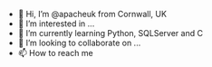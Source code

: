 - 👋 Hi, I’m @apacheuk from Cornwall, UK
- 👀 I’m interested in ...
- 🌱 I’m currently learning Python, SQLServer and C
- 💞️ I’m looking to collaborate on ...
- 📫 How to reach me

<!---
apacheuk/apacheuk is a ✨ special ✨ repository because its `README.md` (this file) appears on your GitHub profile.
You can click the Preview link to take a look at your changes.
--->
